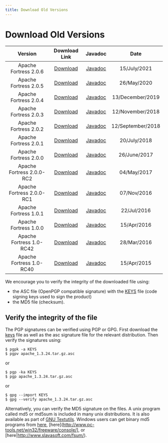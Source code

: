 ```yaml
---
title: Download Old Versions
---
```


# Download Old Versions

<CENTER>

| Version| Download Link | Javadoc | Date |
|:-:|:-:|:-:|:-:|
| Apache Fortress 2.0.6 | [Download](https://archive.apache.org/dist/directory/fortress/dist/2.0.6) | [Javadoc](https://svn.apache.org/repos/infra/websites/production/directory/content/fortress/gen-docs/2.0.6/apidocs/index.html) |15/July/2021 |
| Apache Fortress 2.0.5 | [Download](https://archive.apache.org/dist/directory/fortress/dist/2.0.5) | [Javadoc](https://svn.apache.org/repos/infra/websites/production/directory/content/fortress/gen-docs/2.0.5/apidocs/index.html) |26/May/2020 |
| Apache Fortress 2.0.4 | [Download](https://archive.apache.org/dist/directory/fortress/dist/2.0.4) | [Javadoc](https://svn.apache.org/repos/infra/websites/production/directory/content/fortress/gen-docs/2.0.4/apidocs/index.html) |13/December/2019 |
| Apache Fortress 2.0.3 | [Download](https://archive.apache.org/dist/directory/fortress/dist/2.0.3) | [Javadoc](https://svn.apache.org/repos/infra/websites/production/directory/content/fortress/gen-docs/2.0.3/apidocs/index.html) |12/November/2018 |
| Apache Fortress 2.0.2 | [Download](https://archive.apache.org/dist/directory/fortress/dist/2.0.2) | [Javadoc](https://svn.apache.org/repos/infra/websites/production/directory/content/fortress/gen-docs/2.0.2/apidocs/index.html) |12/September/2018 |
| Apache Fortress 2.0.1 | [Download](https://archive.apache.org/dist/directory/fortress/dist/2.0.1) | [Javadoc](https://svn.apache.org/repos/infra/websites/production/directory/content/fortress/gen-docs/2.0.1/apidocs/index.html) |20/July/2018 |
| Apache Fortress 2.0.0 | [Download](https://archive.apache.org/dist/directory/fortress/dist/2.0.0) | [Javadoc](https://svn.apache.org/repos/infra/websites/production/directory/content/fortress/gen-docs/2.0.0/apidocs/index.html) |26/June/2017 |
| Apache Fortress 2.0.0-RC2 | [Download](https://archive.apache.org/dist/directory/fortress/dist/2.0.0-RC2) | [Javadoc](https://svn.apache.org/repos/infra/websites/production/directory/content/fortress/gen-docs/2.0.0-RC2/apidocs/index.html) |04/May/2017 |
| Apache Fortress 2.0.0-RC1 | [Download](https://archive.apache.org/dist/directory/fortress/dist/2.0.0-RC1) | [Javadoc](https://svn.apache.org/repos/infra/websites/production/directory/content/fortress/gen-docs/2.0.0-RC1/apidocs/index.html) |07/Nov/2016 |
| Apache Fortress 1.0.1 | [Download](https://archive.apache.org/dist/directory/fortress/dist/1.0.1) | [Javadoc](https://svn.apache.org/repos/infra/websites/production/directory/content/fortress/gen-docs/1.0.1/apidocs/index.html) |22/Jul/2016 |
| Apache Fortress 1.0.0 | [Download](https://archive.apache.org/dist/directory/fortress/dist/1.0.0) | [Javadoc](https://svn.apache.org/repos/infra/websites/production/directory/content/fortress/gen-docs/1.0.0/apidocs/index.html) |15/Apr/2016 |
| Apache Fortress 1.0-RC42 | [Download](https://archive.apache.org/dist/directory/fortress/dist/1.0-RC42) | [Javadoc](https://svn.apache.org/repos/infra/websites/production/directory/content/fortress/gen-docs/1.0-RC42/apidocs/index.html) |28/Mar/2016 |
| Apache Fortress 1.0-RC40 | [Download](https://archive.apache.org/dist/directory/fortress/dist/1.0-RC40) | [Javadoc](https://svn.apache.org/repos/infra/websites/production/directory/content/fortress/gen-docs/1.0-RC40/apidocs/index.html) |15/Apr/2015 |

</CENTER>

<DIV class="note" markdown="1">
We encourage you to verify the integrity of the downloaded file using:

* the ASC file (OpenPGP compatible signature) with the [KEYS](https://downloads.apache.org/directory/KEYS) file (code signing keys used to sign the product)
* the MD5 file (checksum).
</DIV>

## Verify the integrity of the file

The PGP signatures can be verified using PGP or GPG. First download the [keys](https://downloads.apache.org/directory/KEYS) file as well as the asc signature file for the relevant distribution. Then verify the signatures using:

	$ pgpk -a KEYS
	$ pgpv apache_1.3.24.tar.gz.asc

or

	$ pgp -ka KEYS
	$ pgp apache_1.3.24.tar.gz.asc

or

	$ gpg --import KEYS
	$ gpg --verify apache_1.3.24.tar.gz.asc

 

Alternatively, you can verify the MD5 signature on the files. A unix program called md5 or md5sum is included in many unix distributions. It is also available as part of [GNU Textutils](http://www.gnu.org/software/textutils/textutils.html). Windows users can get binary md5 programs from [here](http://www.fourmilab.ch/md5/), [here](http://www.pc-tools.net/win32/freeware/console/], or [here|http://www.slavasoft.com/fsum/).
